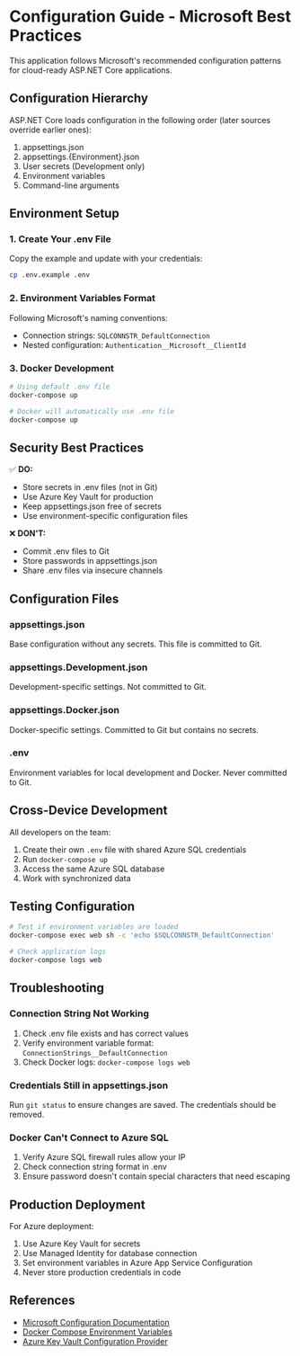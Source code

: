 # Configuration Guide - Microsoft Best Practices

This application follows Microsoft's recommended configuration patterns for cloud-ready ASP.NET Core applications.

## Configuration Hierarchy

ASP.NET Core loads configuration in the following order (later sources override earlier ones):
1. appsettings.json
2. appsettings.{Environment}.json
3. User secrets (Development only)
4. Environment variables
5. Command-line arguments

## Environment Setup

### 1. Create Your .env File

Copy the example and update with your credentials:
```bash
cp .env.example .env
```

### 2. Environment Variables Format

Following Microsoft's naming conventions:
- Connection strings: `SQLCONNSTR_DefaultConnection`
- Nested configuration: `Authentication__Microsoft__ClientId`

### 3. Docker Development

```bash
# Using default .env file
docker-compose up

# Docker will automatically use .env file
docker-compose up
```

## Security Best Practices

✅ **DO:**
- Store secrets in .env files (not in Git)
- Use Azure Key Vault for production
- Keep appsettings.json free of secrets
- Use environment-specific configuration files

❌ **DON'T:**
- Commit .env files to Git
- Store passwords in appsettings.json
- Share .env files via insecure channels

## Configuration Files

### appsettings.json
Base configuration without any secrets. This file is committed to Git.

### appsettings.Development.json
Development-specific settings. Not committed to Git.

### appsettings.Docker.json
Docker-specific settings. Committed to Git but contains no secrets.

### .env
Environment variables for local development and Docker. Never committed to Git.

## Cross-Device Development

All developers on the team:
1. Create their own `.env` file with shared Azure SQL credentials
2. Run `docker-compose up`
3. Access the same Azure SQL database
4. Work with synchronized data

## Testing Configuration

```bash
# Test if environment variables are loaded
docker-compose exec web sh -c 'echo $SQLCONNSTR_DefaultConnection'

# Check application logs
docker-compose logs web
```

## Troubleshooting

### Connection String Not Working
1. Check .env file exists and has correct values
2. Verify environment variable format: `ConnectionStrings__DefaultConnection`
3. Check Docker logs: `docker-compose logs web`

### Credentials Still in appsettings.json
Run `git status` to ensure changes are saved. The credentials should be removed.

### Docker Can't Connect to Azure SQL
1. Verify Azure SQL firewall rules allow your IP
2. Check connection string format in .env
3. Ensure password doesn't contain special characters that need escaping

## Production Deployment

For Azure deployment:
1. Use Azure Key Vault for secrets
2. Use Managed Identity for database connection
3. Set environment variables in Azure App Service Configuration
4. Never store production credentials in code

## References

- [Microsoft Configuration Documentation](https://docs.microsoft.com/en-us/aspnet/core/fundamentals/configuration/)
- [Docker Compose Environment Variables](https://docs.docker.com/compose/environment-variables/)
- [Azure Key Vault Configuration Provider](https://docs.microsoft.com/en-us/aspnet/core/security/key-vault-configuration)